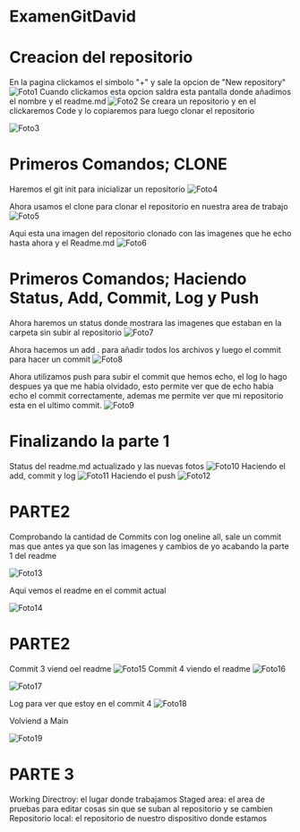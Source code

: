 # ExamenGitDavid
# Creacion del repositorio

En la pagina clickamos el simbolo "+" y sale la opcion de "New repository"
![Foto1](./CreacionRepositorio.png)
Cuando clickamos esta opcion saldra esta pantalla donde añadimos el nombre y el readme.md
![Foto2](./CreacionRepositorio2.png)
Se creara un repositorio y en el clickaremos Code y lo copiaremos para luego clonar el repositorio

![Foto3](./URLClone.png)

# Primeros Comandos; CLONE

Haremos el git init para inicializar un repositorio
![Foto4](./GitInit.png)

Ahora usamos el clone para clonar el repositorio en nuestra area de trabajo
![Foto5](./GitClone.png)

Aqui esta una imagen del repositorio clonado con las imagenes que he echo hasta ahora y el Readme.md
![Foto6](./CarpetaClonadaYFotos.png)

# Primeros Comandos; Haciendo Status, Add, Commit, Log y Push

Ahora haremos un status donde mostrara las imagenes que estaban en la carpeta sin subir al repositorio
![Foto7](./GitStatus.png)

Ahora hacemos un add . para añadir todos los archivos y luego el commit para hacer un commit
![Foto8](./GitAddYCommit1.png)

Ahora utilizamos push para subir el commit que hemos echo, el log lo hago despues ya que me habia olvidado, esto permite ver que de echo habia echo el commit correctamente, ademas me permite ver que mi repositorio esta en el ultimo commit.
![Foto9](./GitPushYLog.png)

# Finalizando la parte 1

Status del readme.md actualizado y las nuevas fotos
![Foto10](./GitStatus2.png)
Haciendo el add, commit y log
![Foto11](./GitAdd,Commit,log2.png)
Haciendo el push
![Foto12](./GitPush2.png)

# PARTE2 

Comprobando la cantidad de Commits con log oneline all, sale un commit mas que antes ya que son las imagenes y cambios de yo acabando la parte 1 del readme

![Foto13](./GitLogOnelineAll.png)

Aqui vemos el readme en el commit actual 

![Foto14](./CatReadme.png)

# PARTE2

Commit 3 viend oel readme
![Foto15](./CheckoutCat.png)
Commit 4 viendo el readme
![Foto16](./Checkout2.png)

![Foto17](./Cat.png)

Log para ver que estoy en el commit 4
![Foto18](./Log.png)

Volviend a Main

![Foto19](./MainLog.png)

# PARTE 3

Working Directroy: el lugar donde trabajamos
Staged area: el area de pruebas para editar cosas sin que se suban al repositorio y se cambien
Repositorio local: el repositorio de nuestro dispositivo donde estamos